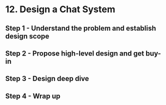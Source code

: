# 12. Design a Chat System

## Step 1 - Understand the problem and establish design scope

## Step 2 - Propose high-level design and get buy-in

## Step 3 - Design deep dive

## Step 4 - Wrap up
